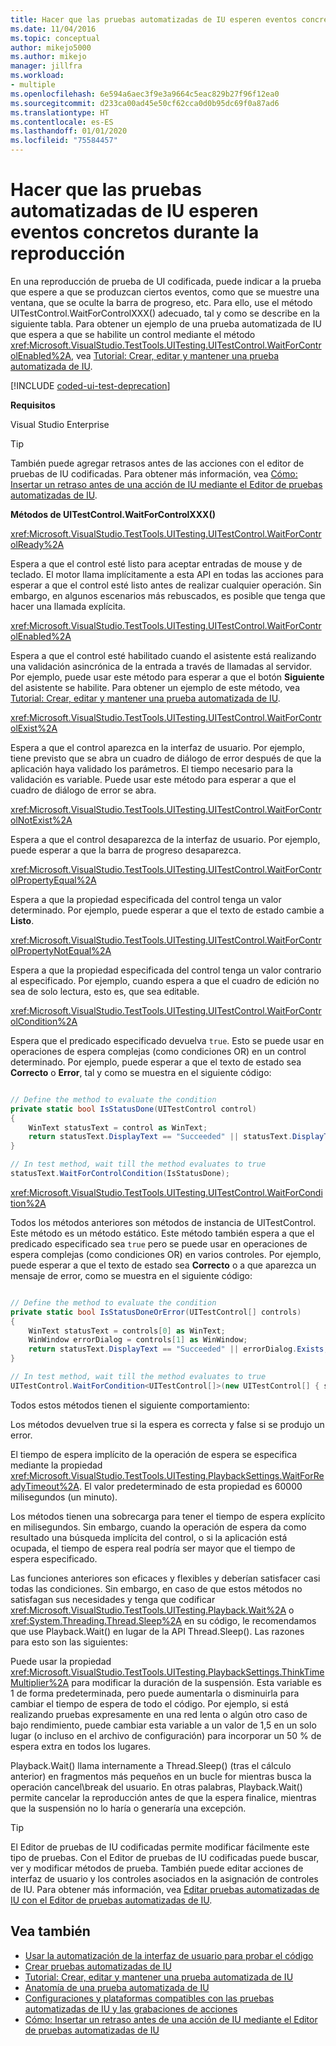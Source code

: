 ```yaml
---
title: Hacer que las pruebas automatizadas de IU esperen eventos concretos
ms.date: 11/04/2016
ms.topic: conceptual
author: mikejo5000
ms.author: mikejo
manager: jillfra
ms.workload:
- multiple
ms.openlocfilehash: 6e594a6aec3f9e3a9664c5eac829b27f96f12ea0
ms.sourcegitcommit: d233ca00ad45e50cf62cca0d0b95dc69f0a87ad6
ms.translationtype: HT
ms.contentlocale: es-ES
ms.lasthandoff: 01/01/2020
ms.locfileid: "75584457"
---
```

# <a name="make-coded-ui-tests-wait-for-specific-events-during-playback"></a>Hacer que las pruebas automatizadas de IU esperen eventos concretos durante la reproducción

En una reproducción de prueba de UI codificada, puede indicar a la prueba que espere a que se produzcan ciertos eventos, como que se muestre una ventana, que se oculte la barra de progreso, etc. Para ello, use el método UITestControl.WaitForControlXXX() adecuado, tal y como se describe en la siguiente tabla. Para obtener un ejemplo de una prueba automatizada de IU que espera a que se habilite un control mediante el método <xref:Microsoft.VisualStudio.TestTools.UITesting.UITestControl.WaitForControlEnabled%2A>, vea [Tutorial: Crear, editar y mantener una prueba automatizada de IU](../test/walkthrough-creating-editing-and-maintaining-a-coded-ui-test.md).

[!INCLUDE [coded-ui-test-deprecation](includes/coded-ui-test-deprecation.md)]

**Requisitos**

Visual Studio Enterprise

> [!TIP]
> También puede agregar retrasos antes de las acciones con el editor de pruebas de IU codificadas. Para obtener más información, vea [Cómo: Insertar un retraso antes de una acción de IU mediante el Editor de pruebas automatizadas de IU](editing-coded-ui-tests-using-the-coded-ui-test-editor.md#insert-a-delay-before-a-ui-action).

**Métodos de UITestControl.WaitForControlXXX()**

<xref:Microsoft.VisualStudio.TestTools.UITesting.UITestControl.WaitForControlReady%2A>

Espera a que el control esté listo para aceptar entradas de mouse y de teclado. El motor llama implícitamente a esta API en todas las acciones para esperar a que el control esté listo antes de realizar cualquier operación. Sin embargo, en algunos escenarios más rebuscados, es posible que tenga que hacer una llamada explícita.

<xref:Microsoft.VisualStudio.TestTools.UITesting.UITestControl.WaitForControlEnabled%2A>

Espera a que el control esté habilitado cuando el asistente está realizando una validación asincrónica de la entrada a través de llamadas al servidor. Por ejemplo, puede usar este método para esperar a que el botón **Siguiente** del asistente se habilite. Para obtener un ejemplo de este método, vea [Tutorial: Crear, editar y mantener una prueba automatizada de IU](../test/walkthrough-creating-editing-and-maintaining-a-coded-ui-test.md).

<xref:Microsoft.VisualStudio.TestTools.UITesting.UITestControl.WaitForControlExist%2A>

Espera a que el control aparezca en la interfaz de usuario. Por ejemplo, tiene previsto que se abra un cuadro de diálogo de error después de que la aplicación haya validado los parámetros. El tiempo necesario para la validación es variable. Puede usar este método para esperar a que el cuadro de diálogo de error se abra.

<xref:Microsoft.VisualStudio.TestTools.UITesting.UITestControl.WaitForControlNotExist%2A>

Espera a que el control desaparezca de la interfaz de usuario. Por ejemplo, puede esperar a que la barra de progreso desaparezca.

<xref:Microsoft.VisualStudio.TestTools.UITesting.UITestControl.WaitForControlPropertyEqual%2A>

Espera a que la propiedad especificada del control tenga un valor determinado. Por ejemplo, puede esperar a que el texto de estado cambie a **Listo**.

<xref:Microsoft.VisualStudio.TestTools.UITesting.UITestControl.WaitForControlPropertyNotEqual%2A>

Espera a que la propiedad especificada del control tenga un valor contrario al especificado. Por ejemplo, cuando espera a que el cuadro de edición no sea de solo lectura, esto es, que sea editable.

<xref:Microsoft.VisualStudio.TestTools.UITesting.UITestControl.WaitForControlCondition%2A>

Espera que el predicado especificado devuelva `true`. Esto se puede usar en operaciones de espera complejas (como condiciones OR) en un control determinado. Por ejemplo, puede esperar a que el texto de estado sea **Correcto** o **Error**, tal y como se muestra en el siguiente código:

```csharp

// Define the method to evaluate the condition
private static bool IsStatusDone(UITestControl control)
{
    WinText statusText = control as WinText;
    return statusText.DisplayText == "Succeeded" || statusText.DisplayText == "Failed";
}

// In test method, wait till the method evaluates to true
statusText.WaitForControlCondition(IsStatusDone);
```

 <xref:Microsoft.VisualStudio.TestTools.UITesting.UITestControl.WaitForCondition%2A>

Todos los métodos anteriores son métodos de instancia de UITestControl. Este método es un método estático. Este método también espera a que el predicado especificado sea `true` pero se puede usar en operaciones de espera complejas (como condiciones OR) en varios controles. Por ejemplo, puede esperar a que el texto de estado sea **Correcto** o a que aparezca un mensaje de error, como se muestra en el siguiente código:

```csharp

// Define the method to evaluate the condition
private static bool IsStatusDoneOrError(UITestControl[] controls)
{
    WinText statusText = controls[0] as WinText;
    WinWindow errorDialog = controls[1] as WinWindow;
    return statusText.DisplayText == "Succeeded" || errorDialog.Exists;
}

// In test method, wait till the method evaluates to true
UITestControl.WaitForCondition<UITestControl[]>(new UITestControl[] { statusText, errorDialog }, IsStatusDoneOrError);
```

Todos estos métodos tienen el siguiente comportamiento:

Los métodos devuelven true si la espera es correcta y false si se produjo un error.

El tiempo de espera implícito de la operación de espera se especifica mediante la propiedad <xref:Microsoft.VisualStudio.TestTools.UITesting.PlaybackSettings.WaitForReadyTimeout%2A>. El valor predeterminado de esta propiedad es 60000 milisegundos (un minuto).

Los métodos tienen una sobrecarga para tener el tiempo de espera explícito en milisegundos. Sin embargo, cuando la operación de espera da como resultado una búsqueda implícita del control, o si la aplicación está ocupada, el tiempo de espera real podría ser mayor que el tiempo de espera especificado.

Las funciones anteriores son eficaces y flexibles y deberían satisfacer casi todas las condiciones. Sin embargo, en caso de que estos métodos no satisfagan sus necesidades y tenga que codificar <xref:Microsoft.VisualStudio.TestTools.UITesting.Playback.Wait%2A> o <xref:System.Threading.Thread.Sleep%2A> en su código, le recomendamos que use Playback.Wait() en lugar de la API Thread.Sleep(). Las razones para esto son las siguientes:

Puede usar la propiedad <xref:Microsoft.VisualStudio.TestTools.UITesting.PlaybackSettings.ThinkTimeMultiplier%2A> para modificar la duración de la suspensión. Esta variable es 1 de forma predeterminada, pero puede aumentarla o disminuirla para cambiar el tiempo de espera de todo el código. Por ejemplo, si está realizando pruebas expresamente en una red lenta o algún otro caso de bajo rendimiento, puede cambiar esta variable a un valor de 1,5 en un solo lugar (o incluso en el archivo de configuración) para incorporar un 50 % de espera extra en todos los lugares.

Playback.Wait() llama internamente a Thread.Sleep() (tras el cálculo anterior) en fragmentos más pequeños en un bucle for mientras busca la operación cancel\break del usuario. En otras palabras, Playback.Wait() permite cancelar la reproducción antes de que la espera finalice, mientras que la suspensión no lo haría o generaría una excepción.

> [!TIP]
> El Editor de pruebas de IU codificadas permite modificar fácilmente este tipo de pruebas. Con el Editor de pruebas de IU codificadas puede buscar, ver y modificar métodos de prueba. También puede editar acciones de interfaz de usuario y los controles asociados en la asignación de controles de IU. Para obtener más información, vea [Editar pruebas automatizadas de IU con el Editor de pruebas automatizadas de IU](../test/editing-coded-ui-tests-using-the-coded-ui-test-editor.md).

## <a name="see-also"></a>Vea también

- [Usar la automatización de la interfaz de usuario para probar el código](../test/use-ui-automation-to-test-your-code.md)
- [Crear pruebas automatizadas de IU](../test/use-ui-automation-to-test-your-code.md)
- [Tutorial: Crear, editar y mantener una prueba automatizada de IU](../test/walkthrough-creating-editing-and-maintaining-a-coded-ui-test.md)
- [Anatomía de una prueba automatizada de IU](../test/anatomy-of-a-coded-ui-test.md)
- [Configuraciones y plataformas compatibles con las pruebas automatizadas de IU y las grabaciones de acciones](../test/supported-configurations-and-platforms-for-coded-ui-tests-and-action-recordings.md)
- [Cómo: Insertar un retraso antes de una acción de IU mediante el Editor de pruebas automatizadas de IU](editing-coded-ui-tests-using-the-coded-ui-test-editor.md#insert-a-delay-before-a-ui-action)
